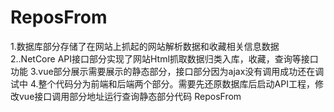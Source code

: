 # ReposFrom
1.数据库部分存储了在网站上抓起的网站解析数据和收藏相关信息数据
2..NetCore API接口部分实现了网站Html抓取数据归类入库，收藏，查询等接口功能
3.vue部分展示需要展示的静态部分，接口部分因为ajax没有调用成功还在调试中
4.整个代码分为前端和后端两个部分。需要先还原数据库后启动API工程，修改vue接口调用部分地址运行查询静态部分代码
ReposFrom
